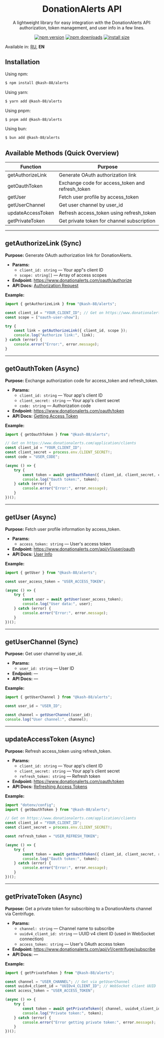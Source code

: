<div align="center">

# DonationAlerts API
A lightweight library for easy integration with the DonationAlerts API: authorization, token management, and user info in a few lines.

[![npm version](https://img.shields.io/npm/v/@kash-88/alerts.svg?style=flat-square)](https://www.npmjs.com/package/@kash-88/alerts/v/latest)
[![npm downloads](https://img.shields.io/npm/dm/@kash-88/alerts.svg?style=flat-square)](https://www.npmjs.com/package/@kash-88/alerts/v/latests)
[![install size](https://img.shields.io/badge/dynamic/json?url=https://packagephobia.com/v2/api.json?p=@kash-88/alerts&query=$.install.pretty&label=install%20size&style=flat-square)](https://www.npmjs.com/package/@kash-88/alerts/v/latest)

</div>

Available in: [RU](https://github.com/kash-88/alerts-SDC/readme-ru.md), **EN**

## Installation
Using npm:

```bash
$ npm install @kash-88/alerts
```

Using yarn:

```bash
$ yarn add @kash-88/alerts
```

Using pnpm:

```bash
$ pnpm add @kash-88/alerts
```

Using bun:

```bash
$ bun add @kash-88/alerts
```

## Available Methods (Quick Overview)
| Function            | Purpose                                                      |
|---------------------|--------------------------------------------------------------|
| getAuthorizeLink    | Generate OAuth authorization link                            |
| getOauthToken       | Exchange code for access_token and refresh_token             |
| getUser             | Fetch user profile by access_token                           |
| getUserChannel      | Get user channel by user_id                                  |
| updateAccessToken   | Refresh access_token using refresh_token                     |
| getPrivateToken     | Get private token for channel subscription                   |

---

## getAuthorizeLink (Sync)
**Purpose:** Generate OAuth authorization link for DonationAlerts.

- **Params:**
  - `client_id: string` — Your app"s client ID
  - `scope: string[]` — Array of access scopes
- **Endpoint:** https://www.donationalerts.com/oauth/authorize
- **API Docs:** [Authorization Request](https://www.donationalerts.com/apidoc#authorization__authorization_code__authorization_request)

**Example:**
```js
import { getAuthorizeLink } from "@kash-88/alerts";

const client_id = "YOUR_CLIENT_ID"; // Get on https://www.donationalerts.com/application/clients
const scope = ["oauth-user-show"];

try {
    const link = getAuthorizeLink({ client_id, scope });
    console.log("Authorize link:", link);
} catch (error) {
    console.error("Error:", error.message);
} 
```

---

## getOauthToken (Async)
**Purpose:** Exchange authorization code for access_token and refresh_token.

- **Params:**
  - `client_id: string` — Your app's client ID
  - `client_secret: string` — Your app's client secret
  - `code: string` — Authorization code
- **Endpoint:** https://www.donationalerts.com/oauth/token
- **API Docs:** [Getting Access Token](https://www.donationalerts.com/apidoc#authorization__authorization_code__getting_access_token)

**Example:**
```js
import { getOauthToken } from "@kash-88/alerts";

// Get on https://www.donationalerts.com/application/clients
const client_id = "YOUR_CLIENT_ID";
const client_secret = process.env.CLIENT_SECRET!;
const code = "USER_CODE";

(async () => {
    try {
        const token = await getOauthToken({ client_id, client_secret, code });
        console.log("Oauth token:", token);
    } catch (error) {
        console.error("Error:", error.message);
    }
})(); 
```

---

## getUser (Async)
**Purpose:** Fetch user profile information by access_token.

- **Params:**
  - `access_token: string` — User's access token
- **Endpoint:** https://www.donationalerts.com/api/v1/user/oauth
- **API Docs:** [User Info](https://www.donationalerts.com/apidoc#api_v1__users)

**Example:**
```js
import { getUser } from "@kash-88/alerts";

const user_access_token = "USER_ACCESS_TOKEN";

(async () => {
    try {
        const user = await getUser(user_access_token);
        console.log("User data:", user);
    } catch (error) {
        console.error("Error:", error.message);
    }
})(); 
```

---

## getUserChannel (Sync)
**Purpose:** Get user channel by user_id.

- **Params:**
  - `user_id: string` — User ID
- **Endpoint:** —
- **API Docs:** —

**Example:**
```js
import { getUserChannel } from "@kash-88/alerts";

const user_id = "USER_ID";

const channel = getUserChannel(user_id);
console.log("User channel:", channel);
```

---

## updateAccessToken (Async)
**Purpose:** Refresh access_token using refresh_token.

- **Params:**
  - `client_id: string` — Your app's client ID
  - `client_secret: string` — Your app's client secret
  - `refresh_token: string` — Refresh token
- **Endpoint:** https://www.donationalerts.com/oauth/token
- **API Docs:** [Refreshing Access Tokens](https://www.donationalerts.com/apidoc#authorization__authorization_code__refreshing_access_tokens)

**Example:**
```js
import "dotenv/config";
import { getOauthToken } from "@kash-88/alerts";

// Get on https://www.donationalerts.com/application/clients
const client_id = "YOUR_CLIENT_ID";
const client_secret = process.env.CLIENT_SECRET!;

const refresh_token = "USER_REFRESH_TOKEN";

(async () => {
    try {
        const token = await getOauthToken({ client_id, client_secret, refresh_token });
        console.log("Oauth token:", token);
    } catch (error) {
        console.error("Error:", error.message);
    }
})();
```

---

## getPrivateToken (Async)
**Purpose:** Get a private token for subscribing to a DonationAlerts channel via Centrifuge.

- **Params:**
  - `channel: string` — Channel name to subscribe
  - `uuidv4_client_id: string` — UUID v4 client ID (used in WebSocket connection)
  - `access_token: string` — User's OAuth access token
- **Endpoint:** https://www.donationalerts.com/api/v1/centrifuge/subscribe
- **API Docs:** —

**Example:**
```js
import { getPrivateToken } from "@kash-88/alerts";

const channel = "USER_CHANNEL"; // Get via getUserChannel
const uuidv4_client_id = "UUIDv4_CLIENT_ID"; // WebSocket client UUID
const access_token = "USER_ACCESS_TOKEN";

(async () => {
    try {
        const token = await getPrivateToken({ channel, uuidv4_client_id, access_token });
        console.log("Private token:", token);
    } catch (error) {
        console.error("Error getting private token:", error.message);
    }
})();